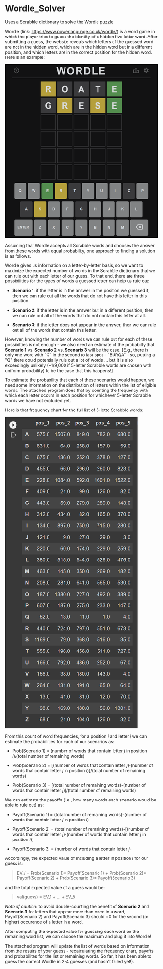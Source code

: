 # Wordle_Solver
Uses a Scrabble dictionary to solve the Wordle puzzle

Wordle (link: https://www.powerlanguage.co.uk/wordle/) is a word game in which the player tries to guess the identity of a hidden five letter word. After submitting a guess, the website reveals which letters of the guessed word are not in the hidden word, which are in the hidden word but in a different position, and which letters are in the correct position for the hidden word. Here is an example:

![alt text](https://github.com/pjconnell/Wordle_Solver/blob/main/Wordle_Pic.PNG)

Assuming that Wordle accepts all Scrabble words and chooses the answer from these words with equal probability, one approach to finding a solution is as follows.

Wordle gives us information on a letter-by-letter basis, so we want to maximize the expected number of words in the Scrabble dictionary that we can rule out with each letter of our guess. To that end, there are three possibilities for the types of words a guessed letter can help us rule out:

- **Scenario 1**: if the letter is in the answer in the position we guessed it, then we can rule out all the words that do not have this letter in this position. 

- **Scenario 2**: if the letter is in the answer but in a different position, then we can rule out all of the words that do not contain this letter at all.

- **Scenario 3**: if the letter does not appear in the answer, then we can rule out all of the words that contain this letter.

However, knowing the number of words we can rule out for each of these possibilties is not enough - we also need an estimate of the probabilty that **Scenario 1** vs. **Scenario 2** vs. **Scenario 3** will be the case. [E.g., there is only one word with "Q" in the second to last spot - "BURQA" - so, putting a "Q" there could potentially rule out a lot of words ... but it is also exceedingly unlikely (~1/9,000 if 5-letter Scrabble words are chosen with uniform probability) to be the case that this happens!]

To estimate the probability that each of these scenarios would happen, we need some information on the distribution of letters within the list of eligible words. The attached program does that by counting the frequency with which each letter occurs in each position for whichever 5-letter Scrabble words we have not excluded yet.

Here is that frequency chart for the full list of 5-lette Scrabble words:

![alt text](https://github.com/pjconnell/Wordle_Solver/blob/main/letter_freq.PNG)

From this count of word frequencies, for a position *i* and letter *j* we can estimate the probabilities for each of our scenarios as:

- Prob(Scenario 1) = (number of words that contain letter *j* in position *i*)/(total number of remaining words)

- Prob(Scenario 2) = [(number of words that contain letter *j*)-(number of words that contain letter *j* in position *i*)]/(total number of remaining words)

- Prob(Scenario 3) = [(total number of remaining words)-(number of words that contain letter *j*)]/(total number of remaining words)

We can estimate the payoffs (i.e., how many words each scenerio would be able to rule out) as:

- Payoff(Scenario 1) = (total number of remaining words)-(number of words that contain letter *j* in position *i*)

- Payoff(Scenario 2) = (total number of remaining words)-[(number of words that contain letter *j*)-(number of words that contain letter *j* in position *i*)]

- Payoff(Scenario 3) = (number of words that contain letter *j*)

Accordingly, the expected value of including a letter in position *i* for our guess is: 

> EV_*i* = Prob(Scenario 1)* Payoff(Scenario 1) + Prob(Scenario 2)* Payoff(Scenario 2) + Prob(Scenario 3)* Payoff(Scenario 3)

and the total expected value of a guess would be:

> val(guess) = EV_1 + ... + EV_5

*Note of caution*: to avoid double-counting the benefit of **Scenario 2** and **Scenario 3** for letters that appear more than once in a word, Payoff(Scenario 2) and Payoff(Scenario 3) should =0 for the second (or higher) occurence of a letter in a word.

After computing the expected value for guessing each word on the remaining word list, we can choose the maximum and plug it into Wordle!

The attached program will update the list of words based on information from the results of your guess - recalculating the frequency chart, payoffs and probabilites for the list or remaining words. So far, it has been able to guess the correct Wordle in 2-4 guesses (and hasn't failed yet!).
